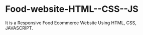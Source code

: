 # Food-website-HTML--CSS--JS
It is a Responsive Food Ecommerce Website Using HTML, CSS, JAVASCRIPT.
